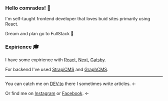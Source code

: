 ### Hello comrades! 👋

I'm self-taught frontend developer that loves buid sites primarily using React.

Dream and plan go to FullStack 🚙

### Expirience 🎓

I have some expirience with [React](https://reactjs.org/), [Next](https://nextjs.org/), [Gatsby](https://www.gatsbyjs.com/).

For backend I've used [StrapiCMS](https://strapi.io/) and [GraphCMS](https://graphcms.com/).

---
You can catch me on [DEV.to](https://dev.to) there I sometimes write articles. ←

Or find me on [Instagram](https://www.instagram.com/danilnotorious) or [Facebook](https://www.facebook.com/danielkrupnyy). ←


<!--
**danielkrupnyy/danielkrupnyy** is a ✨ _special_ ✨ repository because its `README.md` (this file) appears on your GitHub profile.

Here are some ideas to get you started:

- 🔭 I’m currently working on ...
- 🌱 I’m currently learning ...
- 👯 I’m looking to collaborate on ...
- 🤔 I’m looking for help with ...
- 💬 Ask me about ...
- 📫 How to reach me: ...
- 😄 Pronouns: ...
- ⚡ Fun fact: ...
-->
